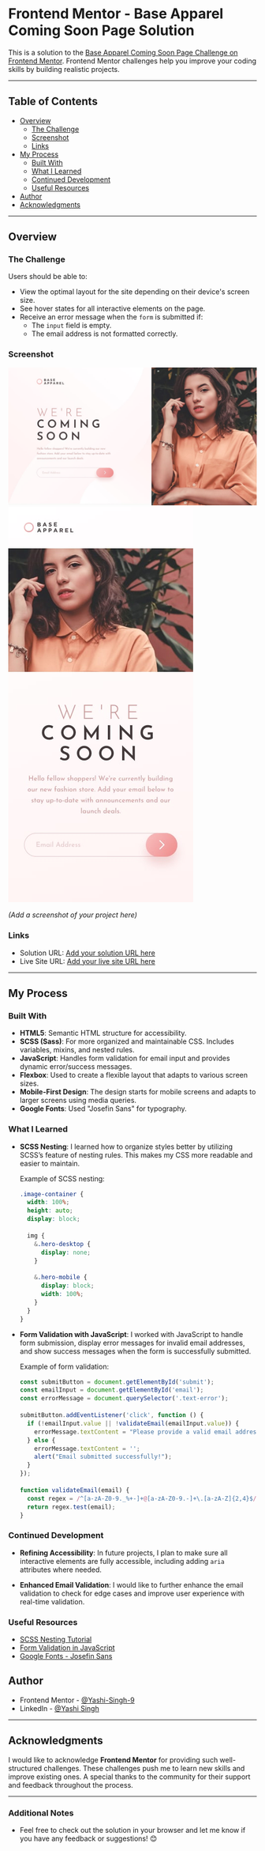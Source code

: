 # **Frontend Mentor - Base Apparel Coming Soon Page Solution**

This is a solution to the [Base Apparel Coming Soon Page Challenge on Frontend Mentor](https://www.frontendmentor.io/challenges/base-apparel-coming-soon-page-5d46b47f8db8a7063f9331a0). Frontend Mentor challenges help you improve your coding skills by building realistic projects.

---

## **Table of Contents**

- [Overview](#overview)
  - [The Challenge](#the-challenge)
  - [Screenshot](#screenshot)
  - [Links](#links)
- [My Process](#my-process)
  - [Built With](#built-with)
  - [What I Learned](#what-i-learned)
  - [Continued Development](#continued-development)
  - [Useful Resources](#useful-resources)
- [Author](#author)
- [Acknowledgments](#acknowledgments)

---

## **Overview**

### **The Challenge**

Users should be able to:

- View the optimal layout for the site depending on their device's screen size.
- See hover states for all interactive elements on the page.
- Receive an error message when the `form` is submitted if:
  - The `input` field is empty.
  - The email address is not formatted correctly.

### **Screenshot**

![Base Apparel Coming Soon](design/desktop-design.jpg)
![Base Apparel Coming Soon](design/mobile-design.jpg)

*(Add a screenshot of your project here)*

### **Links**

- Solution URL: [Add your solution URL here](https://your-solution-url.com)
- Live Site URL: [Add your live site URL here](https://your-live-site-url.com)

---

## **My Process**

### **Built With**

- **HTML5**: Semantic HTML structure for accessibility.
- **SCSS (Sass)**: For more organized and maintainable CSS. Includes variables, mixins, and nested rules.
- **JavaScript**: Handles form validation for email input and provides dynamic error/success messages.
- **Flexbox**: Used to create a flexible layout that adapts to various screen sizes.
- **Mobile-First Design**: The design starts for mobile screens and adapts to larger screens using media queries.
- **Google Fonts**: Used "Josefin Sans" for typography.

### **What I Learned**

- **SCSS Nesting**: I learned how to organize styles better by utilizing SCSS’s feature of nesting rules. This makes my CSS more readable and easier to maintain.
  
  Example of SCSS nesting:
  ```scss
  .image-container {
    width: 100%;
    height: auto;
    display: block;
  
    img {
      &.hero-desktop {
        display: none;
      }
  
      &.hero-mobile {
        display: block;
        width: 100%;
      }
    }
  }
  ```

- **Form Validation with JavaScript**: I worked with JavaScript to handle form submission, display error messages for invalid email addresses, and show success messages when the form is successfully submitted.

  Example of form validation:
  ```js
  const submitButton = document.getElementById('submit');
  const emailInput = document.getElementById('email');
  const errorMessage = document.querySelector('.text-error');

  submitButton.addEventListener('click', function () {
    if (!emailInput.value || !validateEmail(emailInput.value)) {
      errorMessage.textContent = "Please provide a valid email address.";
    } else {
      errorMessage.textContent = '';
      alert("Email submitted successfully!");
    }
  });

  function validateEmail(email) {
    const regex = /^[a-zA-Z0-9._%+-]+@[a-zA-Z0-9.-]+\.[a-zA-Z]{2,4}$/;
    return regex.test(email);
  }
  ```

### **Continued Development**

- **Refining Accessibility**: In future projects, I plan to make sure all interactive elements are fully accessible, including adding `aria` attributes where needed.
  
- **Enhanced Email Validation**: I would like to further enhance the email validation to check for edge cases and improve user experience with real-time validation.

### **Useful Resources**

- [SCSS Nesting Tutorial](https://www.smashingmagazine.com/2016/10/guide-to-nesting-with-sass/)
- [Form Validation in JavaScript](https://developer.mozilla.org/en-US/docs/Learn/Forms/Form_validation)
- [Google Fonts - Josefin Sans](https://fonts.google.com/specimen/Josefin+Sans)

## **Author**

- Frontend Mentor - [@Yashi-Singh-9](https://www.frontendmentor.io/profile/Yashi-Singh-9)
- LinkedIn - [@Yashi Singh](https://www.linkedin.com/in/yashi-singh-b4143a246)

---

## **Acknowledgments**

I would like to acknowledge **Frontend Mentor** for providing such well-structured challenges. These challenges push me to learn new skills and improve existing ones. A special thanks to the community for their support and feedback throughout the process.

---

### Additional Notes

- Feel free to check out the solution in your browser and let me know if you have any feedback or suggestions! 😊
  

